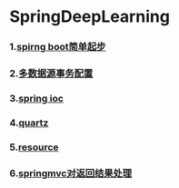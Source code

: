 # SpringDeepLearning
### 1.[spirng boot简单起步](https://github.com/tsmairc/SpringDeepLearning/blob/master/springboot)
### 2.[多数据源事务配置](https://github.com/tsmairc/SpringDeepLearning/blob/master/transaction)
### 3.[spring ioc]()
### 4.[quartz]()
### 5.[resource](https://github.com/tsmairc/SpringDeepLearning/blob/master/resource)
### 6.[springmvc对返回结果处理](https://github.com/tsmairc/SpringDeepLearning/blob/master/springmvc)

